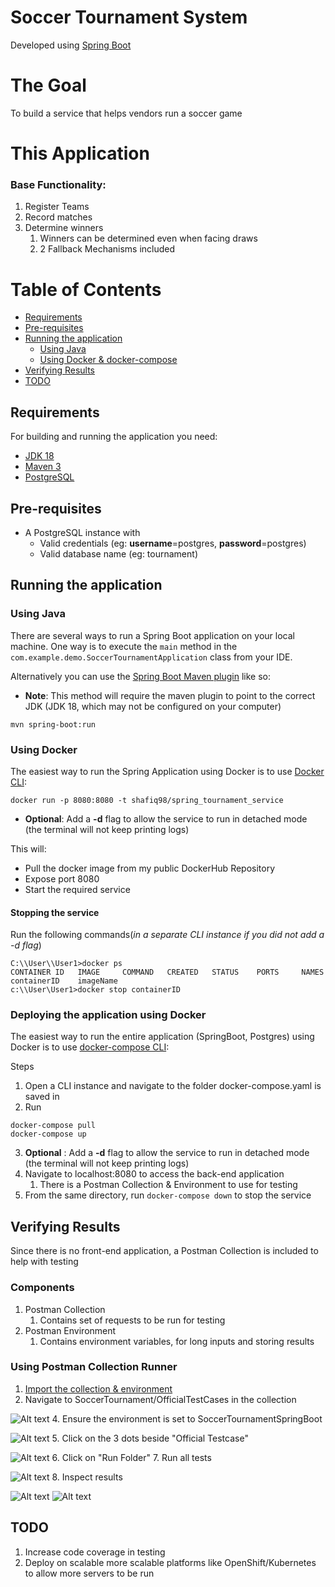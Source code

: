# Soccer Tournament System
Developed using [Spring Boot](http://projects.spring.io/spring-boot/)

# The Goal
To build a service that helps vendors run a soccer game

# This Application
### Base Functionality:
1. Register Teams
2. Record matches
3. Determine winners
   1. Winners can be determined even when facing draws
   2. 2 Fallback Mechanisms included

# Table of Contents
- [Requirements](#Requirements)
- [Pre-requisites](#Pre-requisites)
- [Running the application](#running-the-application)
   - [Using Java](#using-java)
   - [Using Docker & docker-compose](#using-docker)
- [Verifying Results](#verifying-results)
- [TODO](#TODO)

## Requirements
For building and running the application you need:

- [JDK 18](https://jdk.java.net/18/)
- [Maven 3](https://maven.apache.org)
- [PostgreSQL](https://www.postgresql.org/download/)

## Pre-requisites
- A PostgreSQL instance with
   - Valid credentials (eg: <b>username</b>=postgres, <b>password</b>=postgres)
   - Valid database name (eg: tournament)
## Running the application
### Using Java

There are several ways to run a Spring Boot application on your local machine. One way is to execute the `main` method in the `com.example.demo.SoccerTournamentApplication` class from your IDE.

Alternatively you can use the [Spring Boot Maven plugin](https://docs.spring.io/spring-boot/docs/current/reference/html/build-tool-plugins-maven-plugin.html) like so:
- <b>Note</b>: This method will require the maven plugin to point to the correct JDK (JDK 18, which may not be configured on your computer)
```shell
mvn spring-boot:run
```

### Using Docker

The easiest way to run the Spring Application using Docker is to use [Docker CLI](https://docs.docker.com/engine/reference/commandline/cli/):

```shell
docker run -p 8080:8080 -t shafiq98/spring_tournament_service
```
- <b>Optional</b>: Add a <b>-d</b> flag to allow the service to run in detached mode (the terminal will not keep printing logs)

This will:

* Pull the docker image from my public DockerHub Repository
* Expose port 8080
* Start the required service

#### Stopping the service
Run the following commands(<i>in a separate CLI instance if you did not add a -d flag</i>)
```shell
C:\\User\\User1>docker ps
CONTAINER ID   IMAGE     COMMAND   CREATED   STATUS    PORTS     NAMES
containerID    imageName
c:\\User\User1>docker stop containerID
```

### Deploying the application using Docker


The easiest way to run the entire application (SpringBoot, Postgres) using Docker is to use [docker-compose CLI](https://docs.docker.com/compose/reference/):

Steps
1. Open a CLI instance and navigate to the folder docker-compose.yaml is saved in
2. Run
```
docker-compose pull
docker-compose up
```
3. <b>Optional</b> : Add a <b>-d</b> flag to allow the service to run in detached mode (the terminal will not keep printing logs)
4. Navigate to localhost:8080 to access the back-end application
   1. There is a Postman Collection & Environment to use for testing
5. From the same directory, run ```docker-compose down``` to stop the service

## Verifying Results
Since there is no front-end application, a Postman Collection is included to help with testing
### Components
1. Postman Collection
   1. Contains set of requests to be run for testing
2. Postman Environment
   1. Contains environment variables, for long inputs and storing results
### Using Postman Collection Runner
1. [Import the collection & environment](https://learning.postman.com/docs/getting-started/importing-and-exporting-data/)
2. Navigate to SoccerTournament/OfficialTestCases in the collection

![Alt text](./READMEResources/CollectionPostman.png?raw=true "Image")
4. Ensure the environment is set to SoccerTournamentSpringBoot

![Alt text](./READMEResources/EnvironmentPostman.png?raw=true "Image")
5. Click on the 3 dots beside "Official Testcase"

![Alt text](./READMEResources/TestcasePostman.png?raw=true "Image")
6. Click on "Run Folder"
7. Run all tests

![Alt text](./READMEResources/RunTestcasesPostman.png?raw=true "Image")
8. Inspect results

![Alt text](./READMEResources/TestcaseResults.png?raw=true "Image")
![Alt text](./READMEResources/TestcaseResults2.png?raw=true "Image")
## TODO
1. Increase code coverage in testing
2. Deploy on scalable more scalable platforms like OpenShift/Kubernetes to allow more servers to be run